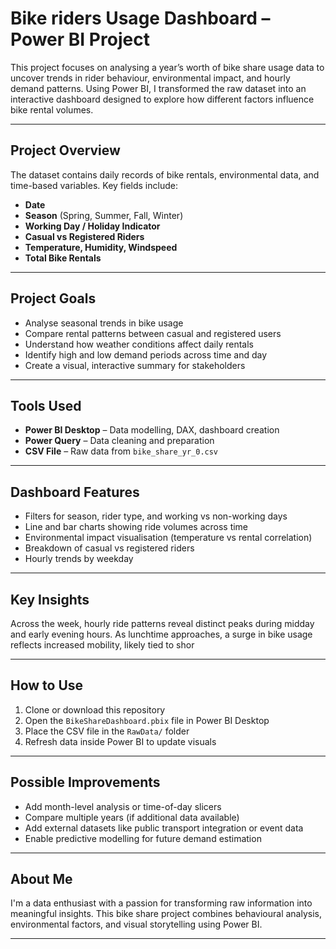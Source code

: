 # Bike riders Usage Dashboard – Power BI Project

This project focuses on analysing a year’s worth of bike share usage data to uncover trends in rider behaviour, environmental impact, and hourly demand patterns. Using Power BI, I transformed the raw dataset into an interactive dashboard designed to explore how different factors influence bike rental volumes.

---

## Project Overview

The dataset contains daily records of bike rentals, environmental data, and time-based variables. Key fields include:

- **Date**  
- **Season** (Spring, Summer, Fall, Winter)  
- **Working Day / Holiday Indicator**  
- **Casual vs Registered Riders**  
- **Temperature, Humidity, Windspeed**  
- **Total Bike Rentals**

---

## Project Goals

- Analyse seasonal trends in bike usage  
- Compare rental patterns between casual and registered users  
- Understand how weather conditions affect daily rentals  
- Identify high and low demand periods across time and day  
- Create a visual, interactive summary for stakeholders

---

## Tools Used

- **Power BI Desktop** – Data modelling, DAX, dashboard creation  
- **Power Query** – Data cleaning and preparation  
- **CSV File** – Raw data from `bike_share_yr_0.csv`

---

## Dashboard Features

- Filters for season, rider type, and working vs non-working days  
- Line and bar charts showing ride volumes across time  
- Environmental impact visualisation (temperature vs rental correlation)  
- Breakdown of casual vs registered riders  
- Hourly trends by weekday

---

## Key Insights

Across the week, hourly ride patterns reveal distinct peaks during midday and early evening hours. As lunchtime approaches, a surge in bike usage reflects increased mobility, likely tied to shor

---

## How to Use

1. Clone or download this repository  
2. Open the `BikeShareDashboard.pbix` file in Power BI Desktop  
3. Place the CSV file in the `RawData/` folder  
4. Refresh data inside Power BI to update visuals

---

## Possible Improvements

- Add month-level analysis or time-of-day slicers  
- Compare multiple years (if additional data available)  
- Add external datasets like public transport integration or event data  
- Enable predictive modelling for future demand estimation

---

## About Me

I'm a data enthusiast with a passion for transforming raw information into meaningful insights. This bike share project combines behavioural analysis, environmental factors, and visual storytelling using Power BI.

---
